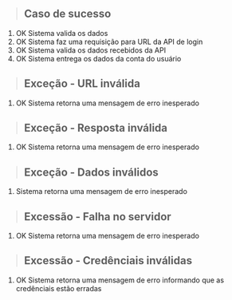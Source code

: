 > ## Caso de sucesso
1. OK Sistema valida os dados
2. OK Sistema faz uma requisição para URL da API de login
3. OK Sistema valida os dados recebidos da API
4. OK Sistema entrega os dados da conta do usuário

> ## Exceção - URL inválida
1. OK Sistema retorna uma mensagem de erro inesperado

> ## Exceção - Resposta inválida
1. OK Sistema retorna uma mensagem de erro inesperado

> ## Exceção - Dados inválidos
1. Sistema retorna uma mensagem de erro inesperado

> ## Excessão - Falha no servidor
1. OK Sistema retorna uma mensagem de erro inesperado 

> ## Excessão - Credênciais inválidas
1. OK Sistema retorna uma mensagem de erro informando que as credênciais estão erradas